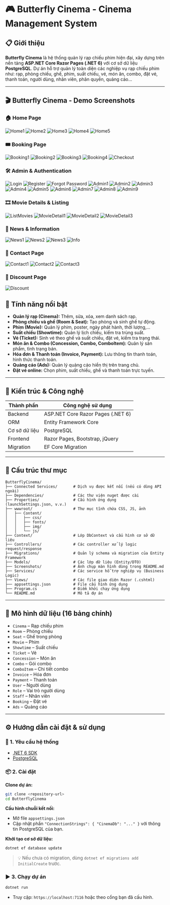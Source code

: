 ﻿# 🎮 Butterfly Cinema - Cinema Management System

## 📋 Giới thiệu

**Butterfly Cinema** là hệ thống quản lý rạp chiếu phim hiện đại, xây dựng trên nền tảng **ASP.NET Core Razor Pages (.NET 6)** với cơ sở dữ liệu **PostgreSQL**.
Dự án hỗ trợ quản lý toàn diện các nghiệp vụ rạp chiếu phim như: rạp, phòng chiếu, ghế, phim, suất chiếu, vé, món ăn, combo, đặt vé, thanh toán, người dùng, nhân viên, phân quyền, quảng cáo...

---

## 🎬 Butterfly Cinema - Demo Screenshots

### 🏠 Home Page
![Home1](./Screenshots/Home1.png)
![Home2](./Screenshots/Home2.png)
![Home3](./Screenshots/Home3.png)
![Home4](./Screenshots/Home4.png)
![Home5](./Screenshots/Home5.png)

### 🎟️ Booking Page
![Booking1](./Screenshots/Booking1.png)
![Booking2](./Screenshots/Booking2.png)
![Booking3](./Screenshots/Booking3.png)
![Booking4](./Screenshots/Booking4.png)
![Checkout](./Screenshots/Checkout.png)

### 🛠️ Admin & Authentication
![Login](./Screenshots/Login.png)
![Register](./Screenshots/Register.png)
![Forgot Password](./Screenshots/ForgotPassword.png)
![Admin1](./Screenshots/Manage1.png)
![Admin2](./Screenshots/Manage2.png)
![Admin3](./Screenshots/Manage3.png)
![Admin4](./Screenshots/Manage4.png)
![Admin5](./Screenshots/Manage5.png)
![Admin6](./Screenshots/Manage6.png)
![Admin7](./Screenshots/Manage7.png)
![Admin8](./Screenshots/Manage8.png)
![Admin9](./Screenshots/Manage9.png)

### 🎞️ Movie Details & Listing
![ListMovies](./Screenshots/ListMovies.png)
![MovieDetail1](./Screenshots/MovieDetail1.png)
![MovieDetail2](./Screenshots/MovieDetail2.png)
![MovieDetail3](./Screenshots/MovieDetail3.png)

### 📰 News & Information
![News1](./Screenshots/News1.png)
![News2](./Screenshots/News2.png)
![News3](./Screenshots/News3.png)
![Info](./Screenshots/info.png)

### 💬 Contact Page
![Contact1](./Screenshots/Contact1.png)
![Contact2](./Screenshots/Contact2.png)
![Contact3](./Screenshots/Contact3.png)

### 🎁 Discount Page
![Discount](./Screenshots/Discount.png)


## 🚀 Tính năng nổi bật

* **Quản lý rạp (Cinema):** Thêm, sửa, xóa, xem danh sách rạp.
* **Phòng chiếu và ghế (Room & Seat):** Tạo phòng và sinh ghế tự động.
* **Phim (Movie):** Quản lý phim, poster, ngày phát hành, thời lượng,...
* **Suất chiếu (Showtime):** Quản lý lịch chiếu, kiểm tra trùng suất.
* **Vé (Ticket):** Sinh vé theo ghế và suất chiếu, đặt vé, kiểm tra trạng thái.
* **Món ăn & Combo (Concession, Combo, ComboItem):** Quản lý sản phẩm, tình trạng bán.
* **Hóa đơn & Thanh toán (Invoice, Payment):** Lưu thông tin thanh toán, hình thức thanh toán.
* **Quảng cáo (Ads):** Quản lý quảng cáo hiển thị trên trang chủ.
* **Đặt vé online:** Chọn phim, suất chiếu, ghế và thanh toán trực tuyến.

---

## 🏧 Kiến trúc & Công nghệ

| Thành phần            | Công nghệ sử dụng                 |
| --------------------- | --------------------------------- |
| Backend               | ASP.NET Core Razor Pages (.NET 6) |
| ORM                   | Entity Framework Core             |
| Cơ sở dữ liệu         | PostgreSQL                        |
| Frontend              | Razor Pages, Bootstrap, jQuery    |
| Migration             | EF Core Migration                 |

---

## 📁 Cấu trúc thư mục

```
ButterflyCinema/
├── Connected Services/       # Dịch vụ được kết nối (nếu có dùng API ngoài)
├── Dependencies/             # Các thư viện nuget được cài
├── Properties/               # Cấu hình ứng dụng (launchSettings.json, v.v.)
├── wwwroot/                  # Thư mục tĩnh chứa CSS, JS, ảnh
│   ├── Content/
│   │   ├── css/
│   │   ├── fonts/
│   │   ├── img/
│   │   └── js/
├── Context/                  # Lớp DbContext và cấu hình cơ sở dữ liệu
├── Controllers/              # Các controller xử lý logic request/response
├── Migrations/               # Quản lý schema và migration của Entity Framework
├── Models/                   # Các lớp dữ liệu (Entity/DTO)
├── Screenshots/              # Ảnh chụp màn hình dùng trong README.md
├── Services/                 # Các service hỗ trợ nghiệp vụ (Business Logic)
├── Views/                    # Các file giao diện Razor (.cshtml)
├── appsettings.json          # File cấu hình ứng dụng
├── Program.cs                # Điểm khởi chạy ứng dụng
└── README.md                 # Mô tả dự án

```

---

## 🧰 Mô hình dữ liệu (16 bảng chính)

* `Cinema` – Rạp chiếu phim
* `Room` – Phòng chiếu
* `Seat` – Ghế trong phòng
* `Movie` – Phim
* `Showtime` – Suất chiếu
* `Ticket` – Vé
* `Concession` – Món ăn
* `Combo` – Gói combo
* `ComboItem` – Chi tiết combo
* `Invoice` – Hóa đơn
* `Payment` – Thanh toán
* `User` – Người dùng
* `Role` – Vai trò người dùng
* `Staff` – Nhân viên
* `Booking` – Đặt vé
* `Ads` – Quảng cáo

---

## ⚙️ Hướng dẫn cài đặt & sử dụng

### 🔧 1. Yêu cầu hệ thống

* [.NET 6 SDK](https://dotnet.microsoft.com/download/dotnet/6.0)
* [PostgreSQL](https://www.postgresql.org/download/)

### 📦 2. Cài đặt

**Clone dự án:**

```bash
git clone <repository-url>
cd ButterflyCinema
```

**Cấu hình chuỗi kết nối:**

* Mở file `appsettings.json`
* Cập nhật phần `"ConnectionStrings": { "CinemaDb": "..." }` với thông tin PostgreSQL của bạn.

**Khởi tạo cơ sở dữ liệu:**

```bash
dotnet ef database update
```

> 💡 Nếu chưa có migration, dùng `dotnet ef migrations add InitialCreate` trước.

### ▶️ 3. Chạy dự án

```bash
dotnet run
```

* Truy cập: `https://localhost:7116` hoặc theo cổng bạn đã cấu hình.

